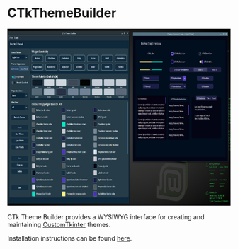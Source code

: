 # CTkThemeBuilder



<img src="docs/images/CTkThemeBuilder-about.png"  width="800" height="400">


CTk Theme Builder provides a WYSIWYG interface for creating and maintaining [CustomTkinter](https://github.com/TomSchimansky/CustomTkinter) themes.

Installation instructions can be found [here](docs/md/installation.md).